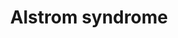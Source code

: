 ---
annotations:
- id: DOID:0050473
  parent: genetic disease
  type: Disease Ontology
  value: Alstrom syndrome
- id: PW:0000013
  parent: disease pathway
  type: Pathway Ontology
  value: disease pathway
authors:
- MvanderPas
- Edmeesnijders
- Fehrhart
- Eweitz
citedin: ''
communities:
- RareDiseases
description: Alström syndrome
last-edited: 2024-02-23
ndex: null
organisms:
- Homo sapiens
redirect_from:
- /index.php/Pathway:WP5202
- /instance/WP5202
- /instance/WP5202_r128813
revision: r128813
schema-jsonld:
- '@context': https://schema.org/
  '@id': https://wikipathways.github.io/pathways/WP5202.html
  '@type': Dataset
  creator:
    '@type': Organization
    name: WikiPathways
  description: Alström syndrome
  keywords:
  - ACTN4
  - ALMS1
  - BLOC1S1
  - BLOC1S4
  - BLOC1S6
  - CEP19
  - CEP192
  - DNM3
  - DTNBP1
  - E2F4
  - GPR161
  - GPRASP2
  - HSPB11
  - IFT172
  - IFT27
  - IFT74
  - IFT81
  - MYO5B
  - NSFL1C
  - PIFO
  - PTCH1
  - RABL2A
  - RFX1
  - RFX2
  - RFX3
  - RILPL1
  - SMO
  - SNAPIN
  - STX5
  - TFDP2
  - TUBG1
  - VCP
  - VCPIP1
  license: CC0
  name: Alstrom syndrome
seo: CreativeWork
title: Alstrom syndrome
wpid: WP5202
---